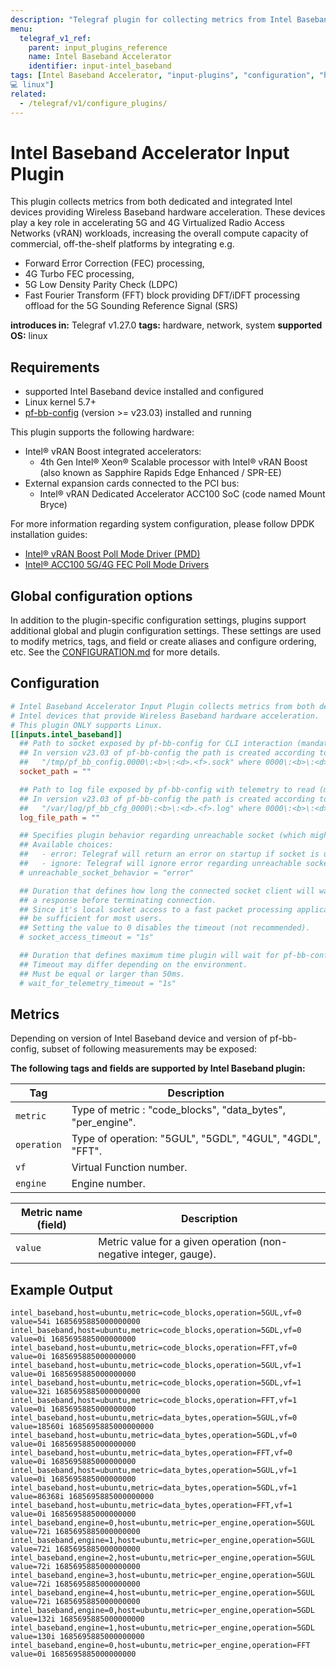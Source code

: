 ```yaml
---
description: "Telegraf plugin for collecting metrics from Intel Baseband Accelerator"
menu:
  telegraf_v1_ref:
    parent: input_plugins_reference
    name: Intel Baseband Accelerator
    identifier: input-intel_baseband
tags: [Intel Baseband Accelerator, "input-plugins", "configuration", "hardware", "network", "system
💻 linux"]
related:
  - /telegraf/v1/configure_plugins/
---
```


# Intel Baseband Accelerator Input Plugin

This plugin collects metrics from both dedicated and integrated Intel devices
providing Wireless Baseband hardware acceleration. These devices play a key role
in accelerating 5G and 4G Virtualized Radio Access Networks (vRAN) workloads,
increasing the overall compute capacity of commercial, off-the-shelf platforms
by integrating e.g.

- Forward Error Correction (FEC) processing,
- 4G Turbo FEC processing,
- 5G Low Density Parity Check (LDPC)
- Fast Fourier Transform (FFT) block providing DFT/iDFT processing offload for
  the 5G Sounding Reference Signal (SRS)

**introduces in:** Telegraf v1.27.0
**tags:** hardware, network, system
**supported OS:** linux

## Requirements

- supported Intel Baseband device installed and configured
- Linux kernel 5.7+
- [pf-bb-config](https://github.com/intel/pf-bb-config) (version >= v23.03)
  installed and running

This plugin supports the following hardware:

- Intel® vRAN Boost integrated accelerators:
  - 4th Gen Intel® Xeon® Scalable processor with Intel® vRAN Boost
    (also known as Sapphire Rapids Edge Enhanced / SPR-EE)
- External expansion cards connected to the PCI bus:
  - Intel® vRAN Dedicated Accelerator ACC100 SoC (code named Mount Bryce)

For more information regarding system configuration, please follow DPDK
installation guides:

- [Intel® vRAN Boost Poll Mode Driver (PMD)](https://doc.dpdk.org/guides/bbdevs/vrb1.html#installation)
- [Intel® ACC100 5G/4G FEC Poll Mode Drivers](https://doc.dpdk.org/guides/bbdevs/acc100.html#installation)

[VRB1]: https://doc.dpdk.org/guides/bbdevs/vrb1.html#installation
[ACC100]: https://doc.dpdk.org/guides/bbdevs/acc100.html#installation

## Global configuration options <!-- @/docs/includes/plugin_config.md -->

In addition to the plugin-specific configuration settings, plugins support
additional global and plugin configuration settings. These settings are used to
modify metrics, tags, and field or create aliases and configure ordering, etc.
See the [CONFIGURATION.md](/telegraf/v1/configuration/#plugins) for more details.

[CONFIGURATION.md]: ../../../docs/CONFIGURATION.md#plugins

## Configuration

```toml @sample.conf
# Intel Baseband Accelerator Input Plugin collects metrics from both dedicated and integrated
# Intel devices that provide Wireless Baseband hardware acceleration.
# This plugin ONLY supports Linux.
[[inputs.intel_baseband]]
  ## Path to socket exposed by pf-bb-config for CLI interaction (mandatory).
  ## In version v23.03 of pf-bb-config the path is created according to the schema:
  ##   "/tmp/pf_bb_config.0000\:<b>\:<d>.<f>.sock" where 0000\:<b>\:<d>.<f> is the PCI device ID.
  socket_path = ""

  ## Path to log file exposed by pf-bb-config with telemetry to read (mandatory).
  ## In version v23.03 of pf-bb-config the path is created according to the schema:
  ##   "/var/log/pf_bb_cfg_0000\:<b>\:<d>.<f>.log" where 0000\:<b>\:<d>.<f> is the PCI device ID.
  log_file_path = ""

  ## Specifies plugin behavior regarding unreachable socket (which might not have been initialized yet).
  ## Available choices:
  ##   - error: Telegraf will return an error on startup if socket is unreachable
  ##   - ignore: Telegraf will ignore error regarding unreachable socket on both startup and gather
  # unreachable_socket_behavior = "error"

  ## Duration that defines how long the connected socket client will wait for
  ## a response before terminating connection.
  ## Since it's local socket access to a fast packet processing application, the timeout should
  ## be sufficient for most users.
  ## Setting the value to 0 disables the timeout (not recommended).
  # socket_access_timeout = "1s"

  ## Duration that defines maximum time plugin will wait for pf-bb-config to write telemetry to the log file.
  ## Timeout may differ depending on the environment.
  ## Must be equal or larger than 50ms.
  # wait_for_telemetry_timeout = "1s"
```

## Metrics

Depending on version of Intel Baseband device and version of pf-bb-config,
subset of following measurements may be exposed:

**The following tags and fields are supported by Intel Baseband plugin:**

| Tag         | Description                                                 |
|-------------|-------------------------------------------------------------|
| `metric`    | Type of metric : "code_blocks", "data_bytes", "per_engine". |
| `operation` | Type of operation: "5GUL", "5GDL", "4GUL", "4GDL", "FFT".   |
| `vf`        | Virtual Function number.                                    |
| `engine`    | Engine number.                                              |

| Metric name (field)  | Description                                                       |
|----------------------|-------------------------------------------------------------------|
| `value`              | Metric value for a given operation (non-negative integer, gauge). |

## Example Output

```text
intel_baseband,host=ubuntu,metric=code_blocks,operation=5GUL,vf=0 value=54i 1685695885000000000
intel_baseband,host=ubuntu,metric=code_blocks,operation=5GDL,vf=0 value=0i 1685695885000000000
intel_baseband,host=ubuntu,metric=code_blocks,operation=FFT,vf=0 value=0i 1685695885000000000
intel_baseband,host=ubuntu,metric=code_blocks,operation=5GUL,vf=1 value=0i 1685695885000000000
intel_baseband,host=ubuntu,metric=code_blocks,operation=5GDL,vf=1 value=32i 1685695885000000000
intel_baseband,host=ubuntu,metric=code_blocks,operation=FFT,vf=1 value=0i 1685695885000000000
intel_baseband,host=ubuntu,metric=data_bytes,operation=5GUL,vf=0 value=18560i 1685695885000000000
intel_baseband,host=ubuntu,metric=data_bytes,operation=5GDL,vf=0 value=0i 1685695885000000000
intel_baseband,host=ubuntu,metric=data_bytes,operation=FFT,vf=0 value=0i 1685695885000000000
intel_baseband,host=ubuntu,metric=data_bytes,operation=5GUL,vf=1 value=0i 1685695885000000000
intel_baseband,host=ubuntu,metric=data_bytes,operation=5GDL,vf=1 value=86368i 1685695885000000000
intel_baseband,host=ubuntu,metric=data_bytes,operation=FFT,vf=1 value=0i 1685695885000000000
intel_baseband,engine=0,host=ubuntu,metric=per_engine,operation=5GUL value=72i 1685695885000000000
intel_baseband,engine=1,host=ubuntu,metric=per_engine,operation=5GUL value=72i 1685695885000000000
intel_baseband,engine=2,host=ubuntu,metric=per_engine,operation=5GUL value=72i 1685695885000000000
intel_baseband,engine=3,host=ubuntu,metric=per_engine,operation=5GUL value=72i 1685695885000000000
intel_baseband,engine=4,host=ubuntu,metric=per_engine,operation=5GUL value=72i 1685695885000000000
intel_baseband,engine=0,host=ubuntu,metric=per_engine,operation=5GDL value=132i 1685695885000000000
intel_baseband,engine=1,host=ubuntu,metric=per_engine,operation=5GDL value=130i 1685695885000000000
intel_baseband,engine=0,host=ubuntu,metric=per_engine,operation=FFT value=0i 1685695885000000000
```
